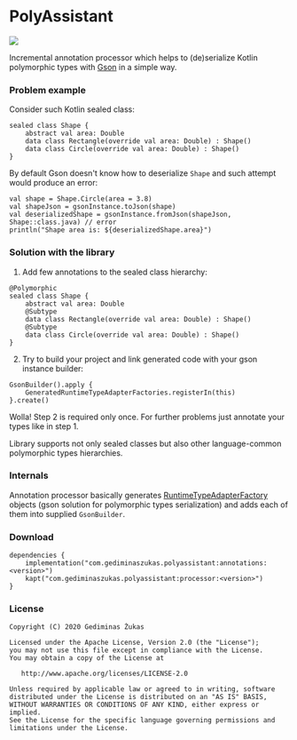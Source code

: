 # PolyAssistant

[![](https://jitpack.io/v/GediminasZukas/PolyAssistant.svg)](https://jitpack.io/#GediminasZukas/PolyAssistant)

Incremental annotation processor which helps to (de)serialize Kotlin polymorphic types with [Gson](https://github.com/google/gson) in a simple way.

### Problem example

Consider such Kotlin sealed class:

```
sealed class Shape {
    abstract val area: Double
    data class Rectangle(override val area: Double) : Shape()
    data class Circle(override val area: Double) : Shape()
}
```

By default Gson doesn't know how to deserialize `Shape` and such attempt would produce an error:

```
val shape = Shape.Circle(area = 3.8)
val shapeJson = gsonInstance.toJson(shape)
val deserializedShape = gsonInstance.fromJson(shapeJson, Shape::class.java) // error
println("Shape area is: ${deserializedShape.area}")
```

### Solution with the library

1. Add few annotations to the sealed class hierarchy:

```
@Polymorphic
sealed class Shape {
    abstract val area: Double
    @Subtype
    data class Rectangle(override val area: Double) : Shape()
    @Subtype
    data class Circle(override val area: Double) : Shape()
}
```

2. Try to build your project and link generated code with your gson instance builder:

```
GsonBuilder().apply {
    GeneratedRuntimeTypeAdapterFactories.registerIn(this)
}.create()
```

Wolla! Step 2 is required only once. For further problems just annotate your types like in step 1.

Library supports not only sealed classes but also other language-common polymorphic types hierarchies. 

### Internals

Annotation processor basically generates [RuntimeTypeAdapterFactory](https://github.com/google/gson/blob/master/extras/src/main/java/com/google/gson/typeadapters/RuntimeTypeAdapterFactory.java) objects (gson solution for polymorphic types serialization) and adds each of them into supplied ```GsonBuilder```.

### Download

```
dependencies {
    implementation("com.gediminaszukas.polyassistant:annotations:<version>")
    kapt("com.gediminaszukas.polyassistant:processor:<version>")
}
```

### License

```
Copyright (C) 2020 Gediminas Žukas

Licensed under the Apache License, Version 2.0 (the "License");
you may not use this file except in compliance with the License.
You may obtain a copy of the License at

   http://www.apache.org/licenses/LICENSE-2.0

Unless required by applicable law or agreed to in writing, software
distributed under the License is distributed on an "AS IS" BASIS,
WITHOUT WARRANTIES OR CONDITIONS OF ANY KIND, either express or implied.
See the License for the specific language governing permissions and
limitations under the License.
```
